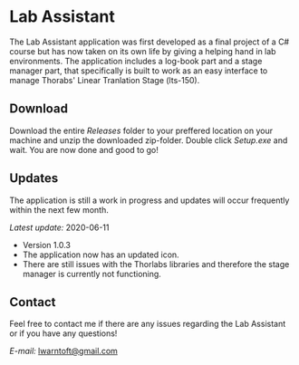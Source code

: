 # Lab Assistant 
The Lab Assistant application was first developed as a final project of a C# course but has now taken
on its own life by giving a helping hand in lab environments. The application includes a log-book part
and a stage manager part, that specifically is built to work as an easy interface to manage Thorabs' Linear
Tranlation Stage (lts-150).

## Download
Download the entire *Releases* folder to your preffered location on your machine and unzip the downloaded zip-folder. Double click *Setup.exe* and wait. You are now done and good to go!

## Updates
The application is still a work in progress and updates will occur frequently within the next few month.

*Latest update:* 2020-06-11 

- Version 1.0.3
- The application now has an updated icon.
- There are still issues with the Thorlabs libraries and therefore the stage manager is currently not functioning.

## Contact

Feel free to contact me if there are any issues regarding the Lab Assistant or if you have any questions!

*E-mail:* lwarntoft@gmail.com
